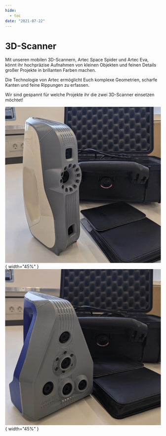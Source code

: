 ```yaml
---
hide:
  - toc
date: "2021-07-22"  
---
```


# 3D-Scanner

Mit unseren mobilen 3D-Scannern, Artec Space Spider und Artec Eva, könnt ihr hochpräzise Aufnahmen von kleinen Objekten und feinen Details großer Projekte in brillanten Farben machen.

Die Technologie von Artec ermöglicht Euch komplexe Geometrien, scharfe Kanten und feine Rippungen zu erfassen.

Wir sind gespannt für welche Projekte ihr die zwei 3D-Scanner einsetzen möchtet!


![3D-Scanner Artec Space Spider mit Aufbewahrungskoffer im Hintergrund](../medien/2021-07-22a.jpg){ width="45%" } ![3D-Scanner Artec Eva mit Aufbewahrungskoffer im Hintergrund](../medien/2021-07-22b.jpg){ width="45%" }